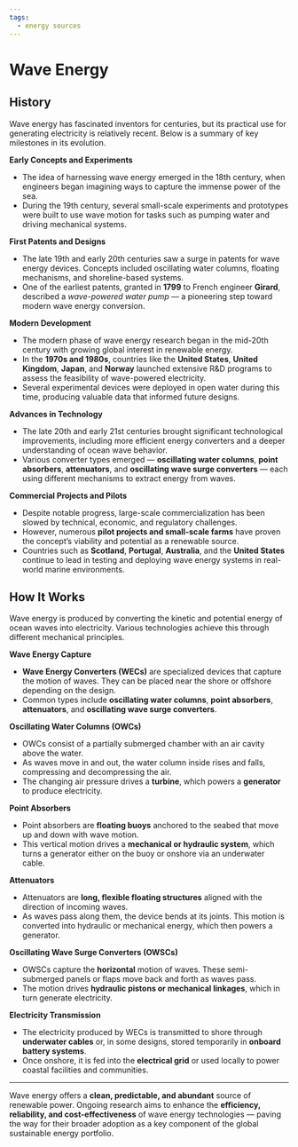 ```yaml
---
tags:
  - energy sources
---
```


# Wave Energy

## History

Wave energy has fascinated inventors for centuries, but its practical use for generating electricity is relatively recent. Below is a summary of key milestones in its evolution.

**Early Concepts and Experiments**

- The idea of harnessing wave energy emerged in the 18th century, when engineers began imagining ways to capture the immense power of the sea.
- During the 19th century, several small-scale experiments and prototypes were built to use wave motion for tasks such as pumping water and driving mechanical systems.

**First Patents and Designs**

- The late 19th and early 20th centuries saw a surge in patents for wave energy devices. Concepts included oscillating water columns, floating mechanisms, and shoreline-based systems.
- One of the earliest patents, granted in **1799** to French engineer **Girard**, described a *wave-powered water pump* — a pioneering step toward modern wave energy conversion.

**Modern Development**

- The modern phase of wave energy research began in the mid-20th century with growing global interest in renewable energy.
- In the **1970s and 1980s**, countries like the **United States**, **United Kingdom**, **Japan**, and **Norway** launched extensive R&D programs to assess the feasibility of wave-powered electricity.
- Several experimental devices were deployed in open water during this time, producing valuable data that informed future designs.

**Advances in Technology**

- The late 20th and early 21st centuries brought significant technological improvements, including more efficient energy converters and a deeper understanding of ocean wave behavior.
- Various converter types emerged — **oscillating water columns**, **point absorbers**, **attenuators**, and **oscillating wave surge converters** — each using different mechanisms to extract energy from waves.

**Commercial Projects and Pilots**

- Despite notable progress, large-scale commercialization has been slowed by technical, economic, and regulatory challenges.
- However, numerous **pilot projects and small-scale farms** have proven the concept’s viability and potential as a renewable source.
- Countries such as **Scotland**, **Portugal**, **Australia**, and the **United States** continue to lead in testing and deploying wave energy systems in real-world marine environments.

## How It Works

Wave energy is produced by converting the kinetic and potential energy of ocean waves into electricity. Various technologies achieve this through different mechanical principles.

**Wave Energy Capture**

- **Wave Energy Converters (WECs)** are specialized devices that capture the motion of waves. They can be placed near the shore or offshore depending on the design.
- Common types include **oscillating water columns**, **point absorbers**, **attenuators**, and **oscillating wave surge converters**.

**Oscillating Water Columns (OWCs)**

- OWCs consist of a partially submerged chamber with an air cavity above the water.
- As waves move in and out, the water column inside rises and falls, compressing and decompressing the air.
- The changing air pressure drives a **turbine**, which powers a **generator** to produce electricity.

**Point Absorbers**

- Point absorbers are **floating buoys** anchored to the seabed that move up and down with wave motion.
- This vertical motion drives a **mechanical or hydraulic system**, which turns a generator either on the buoy or onshore via an underwater cable.

**Attenuators**

- Attenuators are **long, flexible floating structures** aligned with the direction of incoming waves.
- As waves pass along them, the device bends at its joints. This motion is converted into hydraulic or mechanical energy, which then powers a generator.

**Oscillating Wave Surge Converters (OWSCs)**

- OWSCs capture the **horizontal** motion of waves. These semi-submerged panels or flaps move back and forth as waves pass.
- The motion drives **hydraulic pistons or mechanical linkages**, which in turn generate electricity.

**Electricity Transmission**

- The electricity produced by WECs is transmitted to shore through **underwater cables** or, in some designs, stored temporarily in **onboard battery systems**.
- Once onshore, it is fed into the **electrical grid** or used locally to power coastal facilities and communities.

---

Wave energy offers a **clean, predictable, and abundant** source of renewable power. Ongoing research aims to enhance the **efficiency, reliability, and cost-effectiveness** of wave energy technologies — paving the way for their broader adoption as a key component of the global sustainable energy portfolio.
